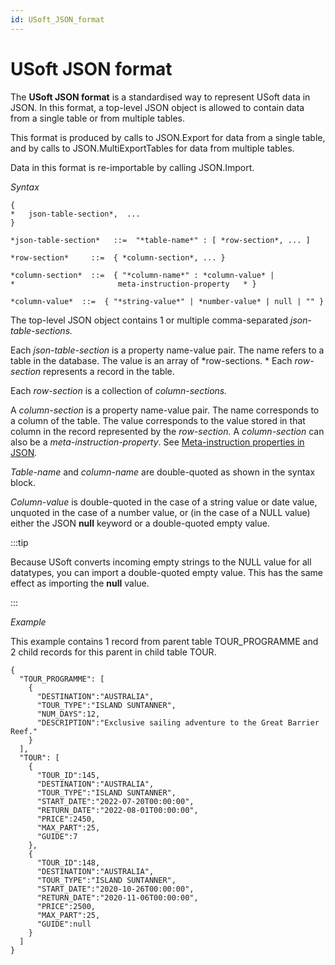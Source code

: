 ```yaml
---
id: USoft_JSON_format
---
```


# USoft JSON format

The **USoft JSON format** is a standardised way to represent USoft data in JSON. In this format, a top-level JSON object is allowed to contain data from a single table or from multiple tables.

This format is produced by calls to JSON.Export for data from a single table, and by calls to JSON.MultiExportTables for data from multiple tables. 

Data in this format is re-importable by calling JSON.Import.

*Syntax*

```
{
*   json-table-section*,  ...
}

*json-table-section*   ::=  "*table-name*" : [ *row-section*, ... ]

*row-section*     ::=  { *column-section*, ... }

*column-section*  ::=  { "*column-name*" : *column-value* |
*                       meta-instruction-property   * }

*column-value*  ::=  { "*string-value*" | *number-value* | null | "" }
```

The top-level JSON object contains 1 or multiple comma-separated *json-table-sections.* 

Each *json-table-section* is a property name-value pair. The name refers to a table in the database. The value is an array of *row-sections. * Each *row-section* represents a record in the table.

Each *row-section* is a collection of *column-sections.* 

A *column-section* is a property name-value pair. The name corresponds to a column of the table. The value corresponds to the value stored in that column in the record represented by the *row-section.* A *column-section* can also be a *meta-instruction-property*. See [Meta-instruction properties in JSON](/Repositories/USoft_JSON_format/Metainstruction_properties_in_JSON.md)*.*

*Table-name* and *column-name* are double-quoted as shown in the syntax block.

*Column-value* is double-quoted in the case of a string value or date value, unquoted in the case of a number value, or (in the case of a NULL value) either the JSON **null** keyword or a double-quoted empty value.


:::tip

Because USoft converts incoming empty strings to the NULL value for all datatypes, you can import a double-quoted empty value. This has the same effect as importing the **null** value.

:::

*Example*

This example contains 1 record from parent table TOUR_PROGRAMME and 2 child records for this parent in child table TOUR.

```language-json
{
  "TOUR_PROGRAMME": [
    {
      "DESTINATION":"AUSTRALIA",
      "TOUR_TYPE":"ISLAND SUNTANNER",
      "NUM_DAYS":12,
      "DESCRIPTION":"Exclusive sailing adventure to the Great Barrier Reef."
    }
  ],
  "TOUR": [
    {
      "TOUR_ID":145,
      "DESTINATION":"AUSTRALIA",
      "TOUR_TYPE":"ISLAND SUNTANNER",
      "START_DATE":"2022-07-20T00:00:00",
      "RETURN_DATE":"2022-08-01T00:00:00",
      "PRICE":2450,
      "MAX_PART":25,
      "GUIDE":7
    },	  
    {
      "TOUR_ID":148,
      "DESTINATION":"AUSTRALIA",
      "TOUR_TYPE":"ISLAND SUNTANNER",
      "START_DATE":"2020-10-26T00:00:00",
      "RETURN_DATE":"2020-11-06T00:00:00",
      "PRICE":2500,
      "MAX_PART":25,
      "GUIDE":null
	}
  ]
}
```